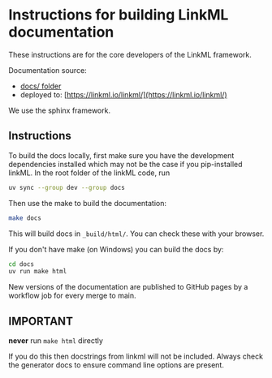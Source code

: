 # Instructions for building LinkML documentation

These instructions are for the core developers of the LinkML framework.

Documentation source:

* [docs/ folder](https://github.com/linkml/linkml/tree/main/docs)
* deployed to: [https://linkml.io/linkml/](https://linkml.io/linkml/)

We use the sphinx framework.

## Instructions

To build the docs locally, first make sure you have the development dependencies installed which may not be the case if you pip-installed linkML. In the root folder of the linkML code, run

```bash
uv sync --group dev --group docs
```

Then use the make to build the documentation:

```bash
make docs
```

This will build docs in `_build/html/`. You can check these with your browser.

If you don't have make (on Windows) you can build the docs by:

```bash
cd docs
uv run make html
```

New versions of the documentation are published to GitHub pages by a workflow job for every merge to main.

## IMPORTANT

**never** run `make html` directly

If you do this then docstrings from linkml will not be included.
Always check the generator docs to ensure command line options are present.
